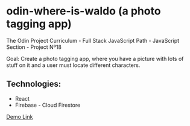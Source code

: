 # odin-where-is-waldo (a photo tagging app)

The Odin Project Curriculum - Full Stack JavaScript Path - JavaScript Section - Project Nº18

Goal: Create a photo tagging app, where you have a picture with lots of stuff on it and a user must locate different characters.

## Technologies:

- React
- Firebase - Cloud Firestore

[Demo Link](https://stanimirkosev.github.io/odin-where-is-waldo/)
